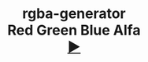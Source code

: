 <h1 align=center>
  rgba-generator
  <br>
  Red Green Blue Alfa 
  <br>
  <a href=https://ShivaShirsath.github.io/rgba-generator>
    ►
  </a>
</h1>
